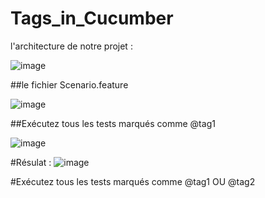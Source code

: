 # Tags_in_Cucumber
l'architecture de notre projet :

![image](https://user-images.githubusercontent.com/7100940/213877969-5ca0ef22-b5ce-49cb-a9df-7b02e089fcea.png)

##le fichier Scenario.feature

![image](https://user-images.githubusercontent.com/7100940/213878050-cdd64f29-6681-442d-92d0-da9bc4b7aea5.png)

##Exécutez tous les tests marqués comme @tag1

![image](https://user-images.githubusercontent.com/7100940/213878207-9b77a240-9598-41f9-9637-1c36a41981cf.png)

#Résulat :
![image](https://user-images.githubusercontent.com/7100940/213878233-65b92195-5b72-462b-9aa9-16a1453b257f.png)

#Exécutez tous les tests marqués comme @tag1 OU @tag2
